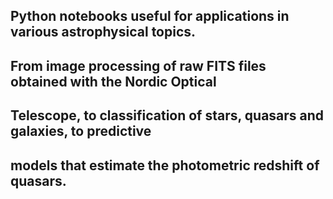 ## Python notebooks useful for applications in various astrophysical topics. 
## From image processing of raw FITS files obtained with the Nordic Optical 
## Telescope, to classification of stars, quasars and galaxies, to predictive 
## models that estimate the photometric redshift of quasars.
